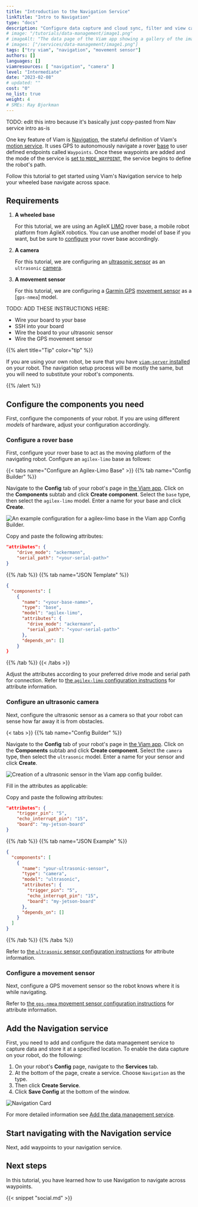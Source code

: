 ```yaml
---
title: "Introduction to the Navigation Service"
linkTitle: "Intro to Navigation"
type: "docs"
description: "Configure data capture and cloud sync, filter and view captured data, and export your data."
# image: "/tutorials/data-management/image1.png"
# imageAlt: "The data page of the Viam app showing a gallery of the images captured from the Viam Rover."
# images: ["/services/data-management/image1.png"]
tags: ["try viam", "navigation", "movement sensor"]
authors: []
languages: []
viamresources: [ "navigation", "camera" ]
level: "Intermediate"
date: "2023-02-08"
# updated: ""
cost: "0"
no_list: true
weight: 4
# SMEs: Ray Bjorkman
---
```


TODO: edit this intro because it's basically just copy-pasted from Nav service intro as-is 

One key feature of Viam is [Navigation](/manage/data/), the stateful definition of Viam's [motion service](/services/motion/).
It uses GPS to autonomously navigate a rover [base](/components/base/) to user defined endpoints called `Waypoints`.
Once these waypoints are added and the mode of the service is [set to `MODE_WAYPOINT`](#setmode), the service begins to define the robot's path.

Follow this tutorial to get started using Viam's Navigation service to help your wheeled base navigate across space.

## Requirements

1. **A wheeled base**

    For this tutorial, we are using an AgileX [LIMO](https://global.agilex.ai/products/limo) rover base, a mobile robot platform from AgileX robotics.
    You can use another model of base if you want, but be sure to [configure](#configure-a-rover-base) your rover base accordingly.

    <!-- 
    
    RECOMMENDATIONS
    
    Hardware Combo 1:
    Base: Agilex Base
    Camera: Intel RealSense Camera
    Movement sensor: “merged” model that depends on GPS RTK & vectornav IMU

    Hardware Combo 2:
    Base: Wheeled Base (scuttle)
    Camera: Ultrasonic Sensor
    Movement sensor: Garmin GP

    HARDWARE COMBO I WANT TO USE 
    Base: Agilex Base
    Camera: Ultrasonic Sensor
    Movement sensor: Garmin GPS  -->

2. **A camera**

    For this tutorial, we are configuring an [ultrasonic sensor](/components/sensor/ultrasonic/) as an `ultrasonic` [camera](/components/camera/).

3. **A movement sensor**

    For this tutorial, we are configuring a [Garmin GPS]() [movement sensor](/components/movement-sensor) as a [`gps-nmea`] model.
    <!-- TODO: is this correct? what model of movement sensor is this anyways? -->

TODO: ADD THESE INSTRUCTIONS HERE:

- Wire your board to your base
- SSH into your board
- Wire the board to your ultrasonic sensor
- Wire the GPS movement sensor

{{% alert title="Tip" color="tip" %}}

If you are using your own robot, be sure that you have [`viam-server` installed](/installation/) on your robot.
The navigation setup process will be mostly the same, but you will need to substitute your robot's components.

{{% /alert %}}

## Configure the components you need

First, configure the components of your robot.
If you are using different *models* of hardware, adjust your configuration accordingly.

### Configure a rover base

First, configure your rover base to act as the moving platform of the navigating robot.
Configure an `agilex-limo` base as follows:

{{< tabs name="Configure an Agilex-Limo Base" >}}
{{% tab name="Config Builder" %}}

Navigate to the **Config** tab of your robot's page in [the Viam app](https://app.viam.com).
Click on the **Components** subtab and click **Create component**.
Select the `base` type, then select the `agilex-limo` model.
Enter a name for your base and click **Create**.

![An example configuration for a agilex-limo base in the Viam app Config Builder.](/components/base/agilex-limo-ui-config.png)

Copy and paste the following attributes:

```json {class="line-numbers linkable-line-numbers"}
"attributes": {
    "drive_mode": "ackermann",
    "serial_path": "<your-serial-path>"
}
```

{{% /tab %}}
{{% tab name="JSON Template" %}}

```json {class="line-numbers linkable-line-numbers"}
{
  "components": [
    {
      "name": "<your-base-name>",
      "type": "base",
      "model": "agilex-limo",
      "attributes": {
        "drive_mode": "ackermann",
        "serial_path": "<your-serial-path>"
      },
      "depends_on": []
    }
}
```

{{% /tab %}}
{{< /tabs >}}

Adjust the attributes according to your preferred drive mode and serial path for connection.
Refer to [the `agilex-limo` configuration instructions](/components/base/agilex-limo/) for attribute information.

### Configure an ultrasonic camera

Next, configure the ultrasonic sensor as a camera so that your robot can sense how far away it is from obstacles.

<!-- TODO: configure vision service to detect obstacles? is that needed?

MAKE SURE YOU HAVE INSTRUCTED THEM TO WIRE THE SENSOR BEFOREHAND -->
{< tabs >}}
{{% tab name="Config Builder" %}}

Navigate to the **Config** tab of your robot's page in [the Viam app](https://app.viam.com).
Click on the **Components** subtab and click **Create component**.
Select the `camera` type, then select the `ultrasonic` model.
Enter a name for your sensor and click **Create**.

![Creation of a ultrasonic sensor in the Viam app config builder.](/components/sensor/ultrasonic-sensor-ui-config.png)

Fill in the attributes as applicable:

Copy and paste the following attributes:

```json {class="line-numbers linkable-line-numbers"}
"attributes": {
    "trigger_pin": "5",
    "echo_interrupt_pin": "15",
    "board": "my-jetson-board"
}
```

{{% /tab %}}
{{% tab name="JSON Example" %}}

```json {class="line-numbers linkable-line-numbers"}
{
  "components": [
    {
      "name": "your-ultrasonic-sensor",
      "type": "camera",
      "model": "ultrasonic",
      "attributes": {
        "trigger_pin": "5",
        "echo_interrupt_pin": "15",
        "board": "my-jetson-board"
      },
      "depends_on": []
    }
  ]
}
```

{{% /tab %}}
{{% /tabs %}}

Refer to [the `ultrasonic` sensor configuration instructions](/components/sensor/ultrasonic/) for attribute information.

### Configure a movement sensor

Next, configure a GPS movement sensor so the robot knows where it is while navigating.

Refer to [the `gps-nmea` movement sensor configuration instructions](/components/movement-sensor/gps-nmea) for attribute information.

<!-- TODO: add frame system configuration instructions for each component and vision service information? -->

## Add the Navigation service

First, you need to add and configure the data management service to capture data and store it at a specified location.
To enable the data capture on your robot, do the following:

1. On your robot's **Config** page, navigate to the **Services** tab.
2. At the bottom of the page, create a service.
   Choose `Navigation` as the type.
3. Then click **Create Service**.
4. Click **Save Config** at the bottom of the window.

![Navigation Card](/tutorials/data-management/data-manager.png)

For more detailed information see [Add the data management service](/services/data/configure-data-capture/#add-the-data-management-service).

## Start navigating with the Navigation service

Next, add waypoints to your navigation service.

## Next steps

In this tutorial, you have learned how to use Navigation to navigate across waypoints.

{{< snippet "social.md" >}}

